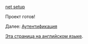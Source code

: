 [net setup](environment/setup/net.md ':include :type=markdown')

Проект готов!

Далее: [Аутентификация](oauth/2legged/)

[Эта страница на английском языке](https://learnforge.autodesk.io/#/environment/setup/net_2legged).
